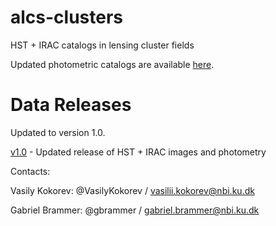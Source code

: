 # alcs-clusters
HST + IRAC catalogs in lensing cluster fields

Updated photometric catalogs are available [here](https://vkokorev.s3.amazonaws.com/index.html).

# Data Releases

Updated to version 1.0.

[v1.0](v1.0/README.md) - Updated release of HST + IRAC images and photometry

Contacts:

Vasily Kokorev:  @VasilyKokorev / vasilii.kokorev@nbi.ku.dk

Gabriel Brammer: @gbrammer / gabriel.brammer@nbi.ku.dk
